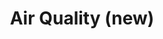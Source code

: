 ---
title: Air Quality (new)
tag: [guide, android, air, overview]
layout: guide-overview
description: Global Air Quality API, compatible with local air quality standards, includes real-time and forecast data at a resolution of 1x1 kilometers, for easy access to air quality, pollutants, and health advice for a specified location.
permalink: /docs/android-sdk/air-quality/
ref: 0-sdk-android-aq-v1
---